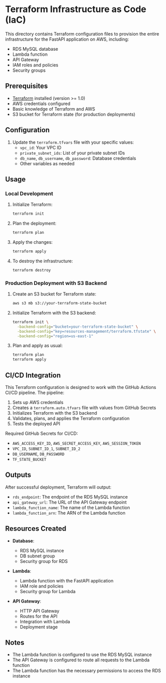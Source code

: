 # Terraform Infrastructure as Code (IaC)

This directory contains Terraform configuration files to provision the entire infrastructure for the FastAPI application on AWS, including:

- RDS MySQL database
- Lambda function
- API Gateway
- IAM roles and policies
- Security groups

## Prerequisites

- [Terraform](https://www.terraform.io/downloads.html) installed (version >= 1.0)
- AWS credentials configured
- Basic knowledge of Terraform and AWS
- S3 bucket for Terraform state (for production deployments)

## Configuration

1. Update the `terraform.tfvars` file with your specific values:
   - `vpc_id`: Your VPC ID
   - `private_subnet_ids`: List of your private subnet IDs
   - `db_name`, `db_username`, `db_password`: Database credentials
   - Other variables as needed

## Usage

### Local Development

1. Initialize Terraform:
   ```bash
   terraform init
   ```

2. Plan the deployment:
   ```bash
   terraform plan
   ```

3. Apply the changes:
   ```bash
   terraform apply
   ```

4. To destroy the infrastructure:
   ```bash
   terraform destroy
   ```

### Production Deployment with S3 Backend

1. Create an S3 bucket for Terraform state:
   ```bash
   aws s3 mb s3://your-terraform-state-bucket
   ```

2. Initialize Terraform with the S3 backend:
   ```bash
   terraform init \
     -backend-config="bucket=your-terraform-state-bucket" \
     -backend-config="key=resources-management/terraform.tfstate" \
     -backend-config="region=us-east-1"
   ```

3. Plan and apply as usual:
   ```bash
   terraform plan
   terraform apply
   ```

## CI/CD Integration

This Terraform configuration is designed to work with the GitHub Actions CI/CD pipeline. The pipeline:

1. Sets up AWS credentials
2. Creates a `terraform.auto.tfvars` file with values from GitHub Secrets
3. Initializes Terraform with the S3 backend
4. Validates, plans, and applies the Terraform configuration
5. Tests the deployed API

Required GitHub Secrets for CI/CD:
- `AWS_ACCESS_KEY_ID`, `AWS_SECRET_ACCESS_KEY`, `AWS_SESSION_TOKEN`
- `VPC_ID`, `SUBNET_ID_1`, `SUBNET_ID_2`
- `DB_USERNAME`, `DB_PASSWORD`
- `TF_STATE_BUCKET`

## Outputs

After successful deployment, Terraform will output:
- `rds_endpoint`: The endpoint of the RDS MySQL instance
- `api_gateway_url`: The URL of the API Gateway endpoint
- `lambda_function_name`: The name of the Lambda function
- `lambda_function_arn`: The ARN of the Lambda function

## Resources Created

- **Database**:
  - RDS MySQL instance
  - DB subnet group
  - Security group for RDS

- **Lambda**:
  - Lambda function with the FastAPI application
  - IAM role and policies
  - Security group for Lambda

- **API Gateway**:
  - HTTP API Gateway
  - Routes for the API
  - Integration with Lambda
  - Deployment stage

## Notes

- The Lambda function is configured to use the RDS MySQL instance
- The API Gateway is configured to route all requests to the Lambda function
- The Lambda function has the necessary permissions to access the RDS instance